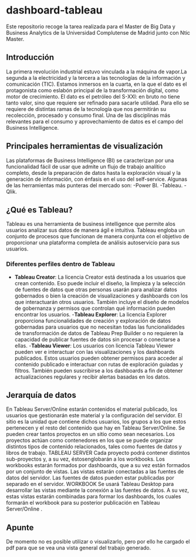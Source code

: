 # dashboard-tableau
Este repositorio recoge la tarea realizada para el Master de Big Data y Business Analytics de la Universidad Complutense de Madrid junto con Ntic Master.
## Introducción
La primera revolución industrial estuvo vinculada a la máquina de vapor.La segunda a la electricidad y la tercera a las tecnologías de la información y comunicación (TIC).
Estamos inmersos en la cuarta, en la que el dato es el protagonista como eslabón principal de la transformación digital, como motor de crecimiento.
El dato es el petróleo del S-XXI: en bruto no tiene tanto valor, sino que requiere ser refinado para sacarle utilidad. Para ello se requiere de distintas ramas de la tecnología que nos permitirán su recolección, procesado y consumo final.
Una de las disciplinas más relevantes para el consumo y aprovechamiento de datos es el campo del Business Intelligence.
## Principales herramientas de visualización
Las plataformas de Business Intelligence (BI) se caracterizan por una funcionalidad fácil de usar que admite un flujo de trabajo analítico completo, desde la preparación de datos hasta la exploración visual y la generación de información, con énfasis en el uso del self-service.
Algunas de las herramientas más punteras del mercado son:
-Power BI.
-Tableau.
-Qlik.
## ¿Qué es Tableau?
Tableau es una herramienta de business intelligence que permite alos usuarios analizar sus datos de manera ágil e intuitiva.
Tableau engloba un conjunto de procesos que funcionan de manera conjunta con el objetivo de proporcionar una plataforma completa de análisis autoservicio para sus usuarios.
### Diferentes perfiles dentro de Tableau
- **Tableau Creator**: La licencia Creator está destinada a los usuarios que crean contenido. Eso puede incluir el diseño, la limpieza y la
selección de fuentes de datos que otras personas usarán para analizar datos gobernados o bien la creación de visualizaciones y
dashboards con los que interactuarán otros usuarios. También incluye el diseño de modelos de gobernanza y permisos que controlan qué
información pueden encontrar los usuarios.
-**Tableau Explorer**: La licencia Explorer proporciona funcionalidades de creación y exploración de datos gobernadas para usuarios que no
necesitan todas las funcionalidades de transformación de datos de Tableau Prep Builder o no requieren la capacidad de publicar fuentes de
datos sin procesar o conectarse a ellas.
-**Tableau Viewer**: Los usuarios con licencia Tableau Viewer pueden ver e interactuar con las visualizaciones y los dashboards publicados.
Estos usuarios pueden obtener permisos para acceder al contenido publicado e interactuar con rutas de exploración guiadas y filtros.
También pueden suscribirse a los dashboards a fin de obtener actualizaciones regulares y recibir alertas basadas en los datos.
## Jerarquía de datos
En Tableau Server/Online estarán contenidos el material publicado, los usuarios que gestionarán este material y la configuración del servidor.
El sitio es la unidad que contiene dichos usuarios, los grupos a los que estos pertenecen y el resto del contenido que hay en Tableau Server/Online. Se
pueden crear tantos proyectos en un sitio como sean necesarios. Los proyectos actúan como contenedores en los que se puede organizar
distintos tipos de contenido relacionados, tales como fuentes de datos y libros de trabajo. 
TABLEAU SERVER
Cada proyecto podrá contener distintos sub-proyectos y, a su vez, éstosenglobarán a los workbooks. Los workbooks estarán formados por
dashboards, que a su vez están formados por un conjunto de vistas. Las vistas estarán conectadas a las fuentes de datos del servidor. Las fuentes
de datos pueden estar publicadas por separado en el servidor.
WORKBOOK
Se usará Tableau Desktop para desarrollar las vistas mediante la conexión a las fuentes de datos. A su vez, estas vistas estarán combinadas para
formar los dashboards, los cuales formarán el workbook para su posterior
publicación en Tableau Server/Online .
## Apunte
De momento no es posible utilizar o visualizarlo, pero por ello he cargado el pdf para que se vea una vista general del trabajo generado.

